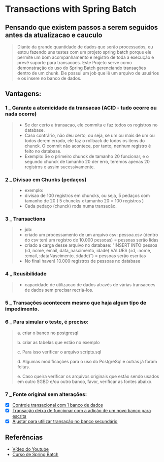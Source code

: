 # Transactions with Spring Batch

## Pensando que existem passos a serem seguidos antes da atualizacao e cauculo
> Diante da grande quantidade de dados que serão processados, eu estou fazendo uns testes com um projeto spring batch
porque ele permite um bom acompanhamento e registro de toda a execução e prevê suporte para transacoes. Este Projeto serve como demonstração do uso do Spring Batch
gerenciando transações dentro de um chunk. Ele possui um job que lê um arquivo de usuários e os insere no banco de dados.

## Vantagens:

### 1 _ Garante a atomicidade da transacao (ACID - tudo ocorre ou nada ocorre)
> - Se der certo a transacao, ele commita e faz todos os registros no database.
> - Caso contrário, não deu certo, ou seja, se um ou mais de um ou todos derem errado, ele faz o rollback de todos os itens do chunck. O commit não acontece, por tanto,
  nenhum registro é feito no database.
> - Exemplo:
  Se o primeiro chunck de tamanho 20 funcionar, e o segundo chunck de tamanho 20 der erro, teremos apenas 20 registros e assim sucessivamente.



### 2 _ Divisao em Chunks (pedaços)
> - exemplo:
> -  divisao de 100 registros em chuncks, ou seja,  5 pedaços com tamanho de 20 ( 5 chuncks x tamanho 20 = 100 registros )
> - Cada pedaço (chunck) roda numa transacão.



### 3 _ Transactions

> - job:
>- criado um processamento de um arquivo csv: pessoa.csv (dentro do csv terá um registro de 10.000 pessoas) = pessoas serão lidas
>- criado a carga desse arquivo no database: "INSERT INTO pessoa (id, nome, email, data_nascimento, idade)
  VALUES (:id, :nome, :email, :dataNascimento, :idade)") = pessoas serão escritas
>- No final haverá 10.000 registros de pessoas no database


### 4 _  Reusibilidade
> - capacidade de utilizacao de dados através de várias transacoes de dados sem precisar recriá-los.


### 5 _ Transações acontecem mesmo que haja algum tipo de impedimento.


### 6 _ Para simular o teste, é preciso:

> a. criar o banco no postgresql
> 
> b. criar as tabelas que estão no exemplo
> 
> c. Para isso verificar o arquivo scripts.sql
>
> d. Algumas modificações para o uso do PostgreSql e outras já foram feitas.
> 
> e. Caso queira verificar os arquivos originais que estão sendo usados em outro SGBD e/ou outro banco, favor,
verificar as fontes abaixo.

### 7 _ Fonte original sem alterações:

- [x] [Controle transacional com 1 banco de dados](https://github.com/giuliana-bezerra/sb-transactions/tree/v1.0)
- [x] [Transação deixa de funcionar com a adição de um novo banco para escrita](https://github.com/giuliana-bezerra/sb-transactions/tree/v2.0)
- [x] [Ajustar para utilizar transação no banco secundário](https://github.com/giuliana-bezerra/sb-transactions/tree/v3.0)

## Referências

- [Vídeo do Youtube](https://youtu.be/iZXYG7fM8jI)
- [Curso de Spring Batch](https://www.udemy.com/course/curso-para-desenvolvimento-de-jobs-com-spring-batch/?referralCode=8743E206FA9240686B20)
